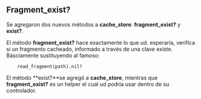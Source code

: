 <!-- -*- mode: markdown; coding: utf-8; -*- -->

## Fragment\_exist?

Se agregaron dos nuevos métodos a  **cache\_store**: **fragment\_exist?** y **exist?**.

El método **fragment\_exist?** hace exactamente lo que ud. esperaría, verifica si un fragmento cacheado, informado a través de una clave existe. Básciamente sustituyendo al famoso:

        read_fragment(path).nil?

El método **exist?**se agregó a **cache\_store**, mientras que **fragment\_exist?** es un helper el cual ud podría usar dentro de su controlador.

